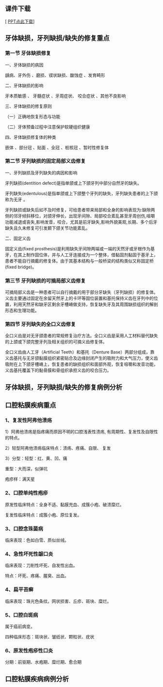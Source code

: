 ##  课件下载

[ <a href='chap06.pptx'>PPT点此下载</a>]

## 牙体缺损，牙列缺损/缺失的修复重点

### 第一节 牙体缺损修复 

一、牙体缺损的病因 

龋病、牙外伤 、磨损、锲状缺损、酸蚀症 、发育畸形 

二、牙体缺损的影响 

牙本质敏感 、 牙髓症状 、牙周症状、 咬合症状 、其他不良影响

三、牙体缺损的修复原则   

（一）正确地恢复形态与功能  

（二）牙体预备过程中注意保护软硬组织健康 

四、牙体缺损修复体的种类

嵌体 、部分冠 、贴面 、全冠 、桩核冠 、暂时性修复体 

### 第二节 牙列缺损的固定局部义齿修复

一、牙列缺损及牙列缺失的病因和影响

牙列缺损(dentition defect)是指单颌或上下颌牙列中部分自然牙的缺失。

牙列缺失(edentulous)是指单颌或上下颌整个牙列的缺失，牙列缺失患者的上下颌称为无牙 。

牙列缺损或缺失后如不及时修复，可给患者带来局部和全身的影响表现为:缺隙两侧的邻牙倾斜移位，对颌牙伸长，出现牙间隙、局部咬合紊乱甚至牙周创伤,咀嚼功能减退或丧失,影响发音，咬合，尤其是前牙缺失,影响外貌美观,长期、多个后牙缺失且久未修复可引发颞下颌关节功能紊乱。

二、固定义齿

固定义齿(fixed prosthesis)是利用缺失牙间隙两端或一端的天然牙或牙根作为基牙，在其上制作固位体，并与人工牙连接成为一个整体，借黏固剂黏固于基牙上，患者不能自行摘戴的修复体。由于其基本结构与一般桥梁的结构类似又称固定桥(fixed bridge)。

### 第三节 牙列缺损的可摘局部义齿修复

可摘局部义齿是一种患者可以自行摘戴的用于部分牙缺失（牙列缺损）的修复体。义齿主要通过固定在余留天然牙上的卡环等固位装置和基托保持义齿在牙列中的位置，利用天然牙和缺牙区剩余牙槽嵴做支持，恢复缺失牙及其周围缺损组织的解剖形态和生理功能。 

### 第四节 牙列缺失的全口义齿修复

全口义齿是对无牙颌患者的常规修复治疗方法。全口义齿是采用人工材料替代缺失的上颌或下颌完整牙列及相关组织的可摘义齿修复体。

全口义齿由人工牙（Artificial Teeth）和基托（Denture Base）两部分组成，靠义齿基托与无牙颌黏膜组织紧密贴合及边缘封闭产生的吸附力和大气压力，使义齿吸附在上下颌牙槽嵴上，恢复患者的缺损组织和面部外观，恢复咀嚼和发音功能，义齿基托覆盖下的黏骨膜和骨组织承担义齿的咬合压力。

## 牙体缺损，牙列缺损/缺失的修复病例分析

## 口腔粘膜疾病重点

### 1、复发性阿弗他溃疡

1）阿弗他溃疡是指疼痛而原因不明的口腔浅表性溃疡, 有周期性、复发性及自限性的特点。

2）轻型阿弗他溃疡临床特点：溃疡、疼痛、自限、 复发

3）分型：轻型：红、黄、凹、痛

重型：大而深，似弹坑

疱疹样：满天星

### 2、口腔单纯性疱疹

原发性临床特点：全身不适、黏膜充血、成簇小疱、破溃糜烂。

复发性临床特点：成簇小疱、原位复发。

### 3、口腔念珠菌病

临床表现：色如白雪、质似丝绒。

### 4、急性坏死性龈口炎

临床表现：刀削性坏死、自发性出血。

特点：坏死、疼痛、腥臭、出血。

### 4、扁平苔癣

临床表现：珠光色条纹。网状损害、丘疹、斑块、糜烂。

### 5、口腔白斑病

属于癌前病变。

四种临床形态：斑块状、皱纸状、颗粒状、疣状

### 6、原发性疱疹性口炎

分期：前驱期、水疱期、糜烂期、愈合期

## 口腔粘膜疾病病例分析